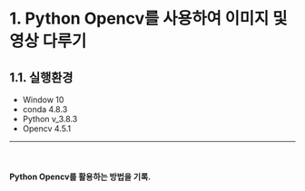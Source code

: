 # 1. **Python Opencv를 사용하여 이미지 및 영상 다루기**

##  1.1. 실행환경
- Window 10
- conda 4.8.3
- Python v_3.8.3      
- Opencv 4.5.1
---
&nbsp;
#### Python Opencv를 활용하는 방법을 기록.
